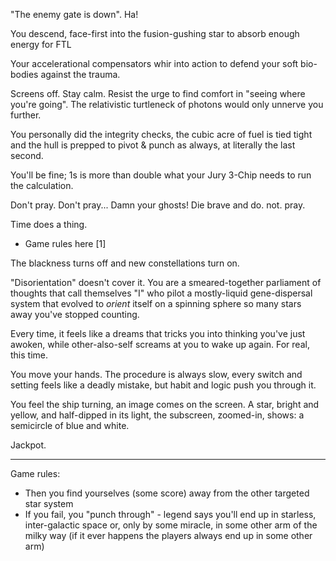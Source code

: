 "The enemy gate is down". Ha!

You descend, face-first into the fusion-gushing star to absorb enough energy for FTL

Your accelerational compensators whir into action to defend your soft bio-bodies
against the trauma.

Screens off. Stay calm. Resist the urge to find comfort in "seeing where you're going".
The relativistic turtleneck of photons would only unnerve you further.

You personally did the integrity checks, the cubic acre of fuel is tied tight and the hull
is prepped to pivot & punch as always, at literally the last second.

You'll be fine; 1s is more than double what your Jury 3-Chip needs to run the calculation.

Don't pray. Don't pray... Damn your ghosts! Die brave and do. not. pray.

Time does a thing.

  * Game rules here [1]

The blackness turns off and new constellations turn on.

"Disorientation" doesn't cover it. You are a smeared-together parliament of thoughts that call
themselves "I" who pilot a mostly-liquid gene-dispersal system that evolved to *orient* itself
on a spinning sphere so many stars away you've stopped counting.

Every time, it feels like a dreams that tricks you into thinking you've just awoken,
while other-also-self screams at you to wake up again.  For real, this time.

You move your hands. The procedure is always slow, every switch and setting feels like a
deadly mistake, but habit and logic push you through it.

You feel the ship turning, an image comes on the screen. A star, bright and yellow, and
half-dipped in its light, the subscreen, zoomed-in, shows: a semicircle of blue and white.

Jackpot.


---

Game rules:

  * Then you find yourselves (some score) away from the other targeted star system
  * If you fail, you "punch through" - legend says you'll end up in starless,
  inter-galactic space or, only by some miracle, in some other arm of the milky way
  (if it ever happens the players always end up in some other arm)
